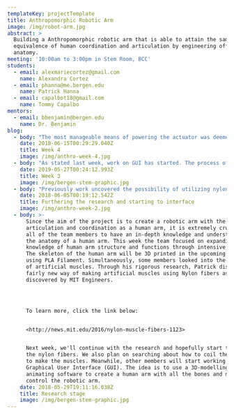 ```yaml
---
templateKey: projectTemplate
title: Anthropomorphic Robotic Arm
image: /img/robot-arm.jpg
abstract: >
  Building a Anthropomorphic robotic arm that is able to attain the same or the
  equivalence of human coordination and articulation by engineering off of human
  anatomy.
meeting: '10:00am to 3:00pm in Stem Room, BCC'
students:
  - email: alexmariecortez@gmail.com
    name: Alexandra Cortez
  - email: phanna@me.bergen.edu
    name: Patrick Hanna
  - email: capalbot18@gmail.com
    name: Tommy Capalbo
mentors:
  - email: bbenjamin@bergen.edu
    name: Dr. Benjamin
blog:
  - body: "The most manageable means of powering the actuator was deemed to be electrothermal heating. Electrothermal heating is the conversion of electric energy to thermal energy for the purpose of producing heat. This is done by running an electric current through a resistor and that leads to the resistor heating up. a common example of a resistor is a copper wire.\r\n\n\r\n\nAfter deciding on the heat source, it was time to work on fabricating the material. So, we started looking into means of applying the twist to the string. To do so, we decided to find an elevated platform on which we plan to attach an electric drill with a hook as the drill bit. Then, we would tie the ends of the fiber onto paper clips. one paper clip would be placed onto the hook, and the other would have a rotationally fixed weight placed on it.\r\n\n\r\n\nWe completed that setup and tested it by producing a sample twisted polyethylene fiber."
    date: 2018-06-15T00:29:29.040Z
    title: Week 4
    image: /img/anthro-week-4.jpg
  - body: "As stated last week, work on GUI has started. The process of placing and labeling the joints for the expected movement of the bones at joints was fairly complicated at first. Once a joint is a placed, the bones will be allowed to move in all three axes: x, y, and z. Now, the team had to figure out how to put limitations on the degrees of rotation or movement for each bone in the design. While placing the joints, the team learned that they must be placed inside one of the bones at the joints, for the bones to not overlap each other during the motion.\r\n\n\r\n\nAlongside, more research on Linear Low-Density Polyethylene (LLDPE), the substance to be used in making the artificial muscle has been done over the week. This polymer has high elasticity and low water absorption. This substance can be easily stressed and will not break when heated as important for our project. To contract the artificial muscle fibers, required heat must be supplied. Through our research, we learned that LLDPE generates strain as high as 23% at 90° C.\r\n\n\r\n\nMeanwhile, research on the heat source has just begun. Updates on the research will be provided in the next blog."
    date: 2019-05-27T00:24:12.993Z
    title: Week 3
    image: /img/bergen-stem-graphic.jpg
  - body: "Previously work uncovered the possibility of utilizing nylon as a synthetic muscle. However, the articles found suggested that the nylon may require temperatures exceeding 170 degrees Celsius to match the biological function that it would mimic. Thus, farther research was deemed necessary. This week, more in-depth research into polymer usage as artificial muscles was conducted. Polyethylene was the material of focus. An analysis suggests that Linear Low-Density Polyethylene, or LLDPE, may be a more efficient alternative to the nylon. It would require temperatures at a maximum of one hundred degrees Celsius to achieve results matching the biological functions. This difference is desirable because it will lead to lower energy requirements, and cause fewer issues for any complimentary material. Many other polyethylene compounds also require a lower temperature for similar performance than the nylon compounds. Thus, alongside the nylon, polyethylene will be tested.\r\n\n\r\n\nAlong with the research, work on the graphical user interface, or GUI (also used for general user interface), has started. The GUI was envisioned to be an anatomically accurate human arm that could be manipulated to manipulate the robotic arm. The first obstacle to overcome was finding a development software. It is unfortunate that no one on the team is proficient in any 3D modeling and animation software. Thus, research into possible software was required. After assessing numerous programs including unity, SolidWorks, and AutoDesk's fusion, AutoDesk's Maya was ultimately selected. Then, the process of learning the software and using it started. Fortunately, a usable skeleton model was found to provide a starting point for the GUI. The following image is the current state of the GUI.\n\n\n\nTo read more regarding the nylon and polyethylene synthetic muscles, view these links:\n\n<https://www.polymersolutions.com/blog/artificial-muscles-from-cheap-polymer-fibers/>\n\n<https://www.nature.com/articles/srep36358>"
    date: 2018-06-05T00:19:12.542Z
    title: Furthering the research and starting to interface
    image: /img/anthro-week-2.jpg
  - body: >-
      Since the aim of the project is to create a robotic arm with the same
      articulation and coordination as a human arm, it is extremely crucial for
      all of the team members to have an in-depth knowledge and understanding of
      the anatomy of a human arm. This week the team focused on expanding their
      knowledge of human arm structure and functions through intensive research.
      The skeleton of the human arm will be 3D printed in the upcoming weeks
      using PLA Filament. Simultaneously, some members looked into the subject
      of artificial muscles. Through his rigorous research, Patrick discovered a
      fairly new way of making artificial muscles using Nylon fibers as
      discovered by MIT Engineers. 




      To learn more, click the link below:


      <http://news.mit.edu/2016/nylon-muscle-fibers-1123>


      Next week, we'll continue with the research and hopefully start testing
      the nylon fibers. We also plan on searching about how to coil the fibers
      to make the muscles. Meanwhile, other members will start working on the
      Graphical User Interface (GUI). The idea is to use a 3D-modelling or
      animating software to create a human arm with all the bones and muscles to
      control the robotic arm.
    date: 2018-05-29T19:11:16.038Z
    title: Research stage
    image: /img/bergen-stem-graphic.jpg
---
```


